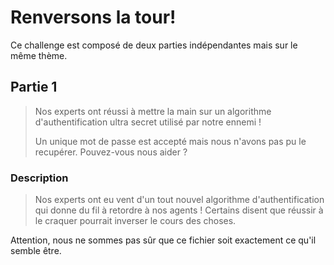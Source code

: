 # Renversons la tour!

Ce challenge est composé de deux parties indépendantes mais sur le même thème.

## Partie 1

> Nos experts ont réussi à mettre la main sur un algorithme d'authentification ultra secret utilisé par notre ennemi !
>
> Un unique mot de passe est accepté mais nous n'avons pas pu le recupérer. Pouvez-vous nous aider ?

### Description



> Nos experts ont eu vent d'un tout nouvel algorithme d'authentification qui donne du fil à retordre à nos agents ! Certains disent que réussir à le craquer pourrait inverser le cours des choses.

Attention, nous ne sommes pas sûr que ce fichier soit exactement ce qu'il semble être.

